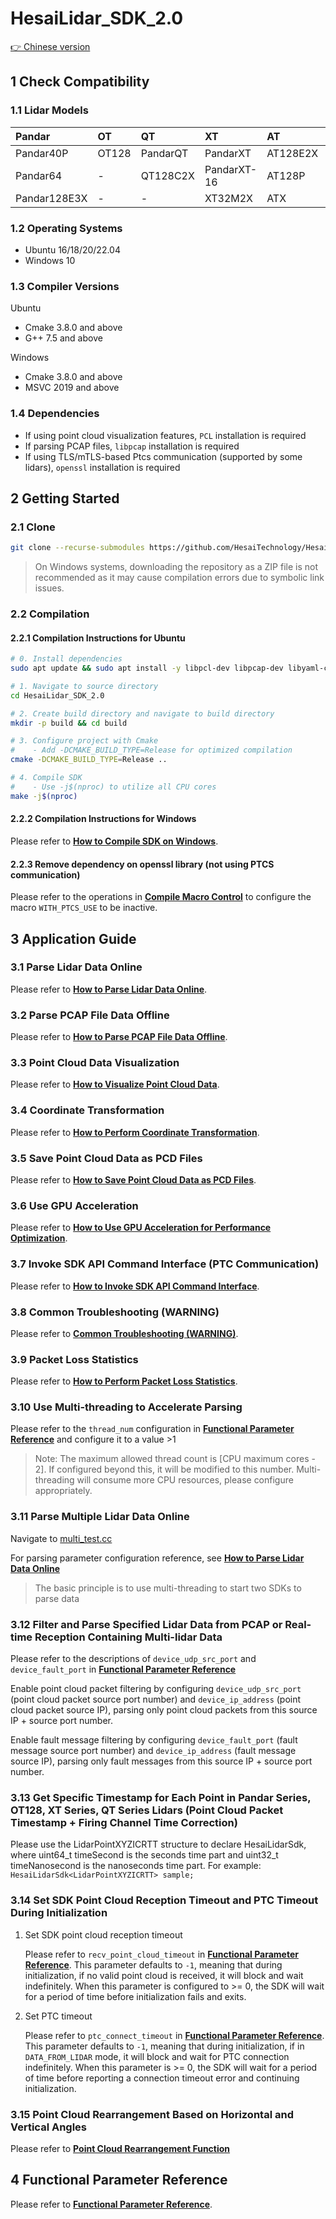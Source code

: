 # HesaiLidar_SDK_2.0

[👉 Chinese version](README_CN.md)

## 1 Check Compatibility

### 1.1 Lidar Models

| Pandar       | OT    | QT       | XT          | AT       | FT    | JT    |
|:-------------|:------|:---------|:------------|:---------|:------|:------|
| Pandar40P    | OT128 | PandarQT | PandarXT    | AT128E2X | FT120 | JT16  |
| Pandar64     | -     | QT128C2X | PandarXT-16 | AT128P   | -     | -     |
| Pandar128E3X | -     | -        | XT32M2X     | ATX      | -     | -     |

### 1.2 Operating Systems

- Ubuntu 16/18/20/22.04 
- Windows 10

### 1.3 Compiler Versions

Ubuntu
- Cmake 3.8.0 and above
- G++ 7.5 and above

Windows
- Cmake 3.8.0 and above
- MSVC 2019 and above

### 1.4 Dependencies

- If using point cloud visualization features, `PCL` installation is required
- If parsing PCAP files, `libpcap` installation is required
- If using TLS/mTLS-based Ptcs communication (supported by some lidars), `openssl` installation is required

<!-- - If parsing lidar point cloud correction files, `libyaml` installation is required  // Required for parsing config.yaml files in ROS driver -->

## 2 Getting Started

### 2.1 Clone

```bash
git clone --recurse-submodules https://github.com/HesaiTechnology/HesaiLidar_SDK_2.0.git
```

> On Windows systems, downloading the repository as a ZIP file is not recommended as it may cause compilation errors due to symbolic link issues.

### 2.2 Compilation

#### 2.2.1 Compilation Instructions for Ubuntu
```bash
# 0. Install dependencies
sudo apt update && sudo apt install -y libpcl-dev libpcap-dev libyaml-cpp-dev openssl

# 1. Navigate to source directory
cd HesaiLidar_SDK_2.0

# 2. Create build directory and navigate to build directory
mkdir -p build && cd build

# 3. Configure project with Cmake
#    - Add -DCMAKE_BUILD_TYPE=Release for optimized compilation
cmake -DCMAKE_BUILD_TYPE=Release ..

# 4. Compile SDK
#    - Use -j$(nproc) to utilize all CPU cores
make -j$(nproc)
```

#### 2.2.2 Compilation Instructions for Windows
Please refer to **[How to Compile SDK on Windows](docs/compile_on_windows.md)**.

#### 2.2.3 Remove dependency on openssl library (not using PTCS communication)
Please refer to the operations in **[Compile Macro Control](docs/compile_macro_control_description.md)** to configure the macro `WITH_PTCS_USE` to be inactive.

## 3 Application Guide

### 3.1 Parse Lidar Data Online
Please refer to **[How to Parse Lidar Data Online](docs/parsing_lidar_data_online.md)**.

### 3.2 Parse PCAP File Data Offline
Please refer to **[How to Parse PCAP File Data Offline](docs/parsing_pcap_file_data_offline.md)**.

### 3.3 Point Cloud Data Visualization
Please refer to **[How to Visualize Point Cloud Data](docs/visualization_of_point_cloud_data.md)**.

### 3.4 Coordinate Transformation
Please refer to **[How to Perform Coordinate Transformation](docs/coordinate_transformation.md)**.

### 3.5 Save Point Cloud Data as PCD Files
Please refer to **[How to Save Point Cloud Data as PCD Files](docs/save_point_cloud_data_as_a_pcd_file.md)**.

### 3.6 Use GPU Acceleration
Please refer to **[How to Use GPU Acceleration for Performance Optimization](docs/use_gpu_acceleration.md)**.

### 3.7 Invoke SDK API Command Interface (PTC Communication)
Please refer to **[How to Invoke SDK API Command Interface](docs/invoke_sdk_api_command_interface.md)**.

### 3.8 Common Troubleshooting (WARNING)
Please refer to **[Common Troubleshooting (WARNING)](docs/common_error_codes.md)**.

### 3.9 Packet Loss Statistics
Please refer to **[How to Perform Packet Loss Statistics](docs/packet_loss_analysis.md)**.

### 3.10 Use Multi-threading to Accelerate Parsing
Please refer to the `thread_num` configuration in **[Functional Parameter Reference](docs/parameter_introduction.md)** and configure it to a value >1
> Note: The maximum allowed thread count is [CPU maximum cores - 2]. If configured beyond this, it will be modified to this number. Multi-threading will consume more CPU resources, please configure appropriately.

### 3.11 Parse Multiple Lidar Data Online
Navigate to [multi_test.cc](./test/multi_test.cc)

For parsing parameter configuration reference, see **[How to Parse Lidar Data Online](docs/parsing_lidar_data_online.md)**

> The basic principle is to use multi-threading to start two SDKs to parse data

### 3.12 Filter and Parse Specified Lidar Data from PCAP or Real-time Reception Containing Multi-lidar Data

Please refer to the descriptions of `device_udp_src_port` and `device_fault_port` in **[Functional Parameter Reference](docs/parameter_introduction.md)**

Enable point cloud packet filtering by configuring `device_udp_src_port` (point cloud packet source port number) and `device_ip_address` (point cloud packet source IP), parsing only point cloud packets from this source IP + source port number.

Enable fault message filtering by configuring `device_fault_port` (fault message source port number) and `device_ip_address` (fault message source IP), parsing only fault messages from this source IP + source port number.

### 3.13 Get Specific Timestamp for Each Point in Pandar Series, OT128, XT Series, QT Series Lidars (Point Cloud Packet Timestamp + Firing Channel Time Correction)

Please use the LidarPointXYZICRTT structure to declare HesaiLidarSdk, where uint64_t timeSecond is the seconds time part and uint32_t timeNanosecond is the nanoseconds time part. For example: `HesaiLidarSdk<LidarPointXYZICRTT> sample;`

### 3.14 Set SDK Point Cloud Reception Timeout and PTC Timeout During Initialization

1. Set SDK point cloud reception timeout

    Please refer to `recv_point_cloud_timeout` in **[Functional Parameter Reference](docs/parameter_introduction.md)**. This parameter defaults to `-1`, meaning that during initialization, if no valid point cloud is received, it will block and wait indefinitely. When this parameter is configured to >= 0, the SDK will wait for a period of time before initialization fails and exits.

2. Set PTC timeout
    
    Please refer to `ptc_connect_timeout` in **[Functional Parameter Reference](docs/parameter_introduction.md)**. This parameter defaults to `-1`, meaning that during initialization, if in `DATA_FROM_LIDAR` mode, it will block and wait for PTC connection indefinitely. When this parameter is >= 0, the SDK will wait for a period of time before reporting a connection timeout error and continuing initialization.

### 3.15 Point Cloud Rearrangement Based on Horizontal and Vertical Angles
Please refer to **[Point Cloud Rearrangement Function](docs/point_cloud_rearrangement_function_CN.md)**

## 4 Functional Parameter Reference
Please refer to **[Functional Parameter Reference](docs/parameter_introduction.md)**.